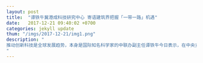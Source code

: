 ```yaml
---
layout: post
title:  "谭铁牛冀港成科技研究中心 寄语建筑界把握「一带一路」机遇"
date:   2017-12-21 09:40:02 +0700
categories: jekyll update
thum: "/imgs/2017-12-21/img1.png"
description: "
推动创新科技是全球发展趋势，本身是国际知名科学家的中联办副主任谭铁牛今日表示，在中央支持之下，加上特区政府的决心，本港可以成为具国际影响力的科技研究、服务及协同中心，他又寄语本港建筑界把握「一带一路」的机遇。本身是生物特征认证专家的谭铁牛，昨日在出席建造业议会午餐会时，以创新科技发展为题，分析全球发展创新科技的趋势。他估计未来二、三十年之内，世界将迎来新一轮的科技革命和产业变革，因信息产业在全球正以每年百分之三十的速度增长，信息技术和产业正在进入一个转折期，2020年前后可能出现重大技术变革。其中，信息网络、生物科技、新材料与先进制造，正孕育巅覆性技术突破。
"
---
```


<script>
(function(){
	if(window.event)
  		window.event.returnValue = false;
	window.location.href='https://mp.weixin.qq.com/s/qMNTULCPijxjeFc7v_oVKA';
})();
</script>
